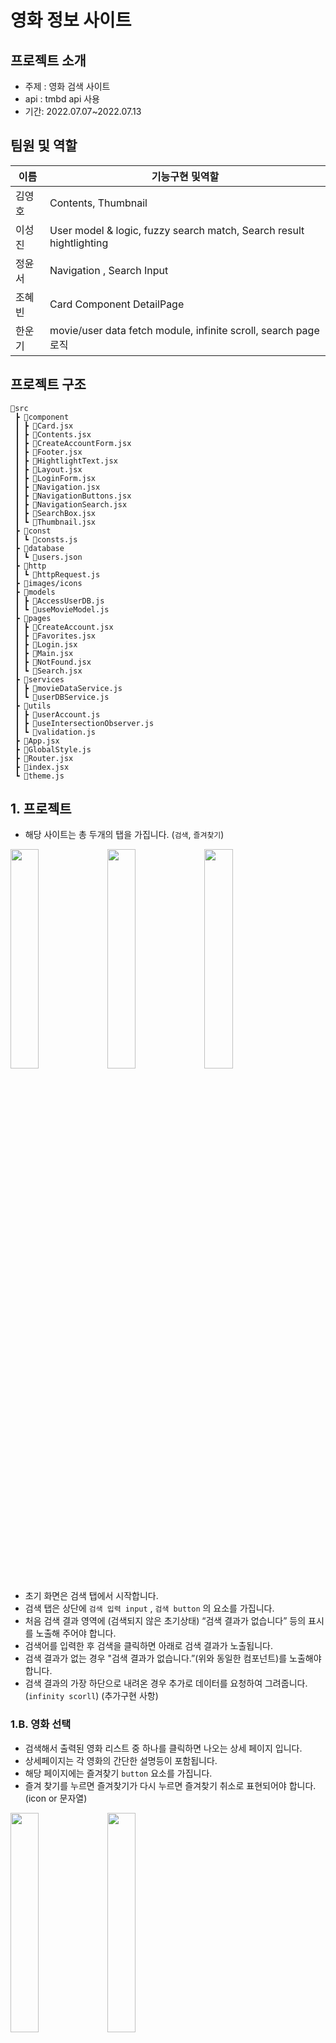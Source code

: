 # 영화 정보 사이트
## 프로젝트 소개
- 주제 : 영화 검색 사이트
- api : tmbd api 사용
- 기간: 2022.07.07~2022.07.13

## 팀원 및 역할
| 이름   | 기능구현 및역할     | 
| ------ | ------------------- | 
| 김영호 | Contents, Thumbnail | 
| 이성진 | User model & logic, fuzzy search match, Search result hightlighting | 
| 정윤서 | Navigation , Search Input | 
| 조혜빈 | Card Component DetailPage | 
| 한운기 | movie/user data fetch module, infinite scroll, search page 로직 | 

## 프로젝트 구조
```
📂src
 ┣ 📂component
 ┃ ┣ 📜Card.jsx
 ┃ ┣ 📜Contents.jsx
 ┃ ┣ 📜CreateAccountForm.jsx
 ┃ ┣ 📜Footer.jsx
 ┃ ┣ 📜HightlightText.jsx
 ┃ ┣ 📜Layout.jsx
 ┃ ┣ 📜LoginForm.jsx
 ┃ ┣ 📜Navigation.jsx
 ┃ ┣ 📜NavigationButtons.jsx
 ┃ ┣ 📜NavigationSearch.jsx
 ┃ ┣ 📜SearchBox.jsx
 ┃ ┗ 📜Thumbnail.jsx
 ┣ 📂const
 ┃ ┗ 📜consts.js
 ┣ 📂database
 ┃ ┗ 📜users.json
 ┣ 📂http
 ┃ ┗ 📜httpRequest.js
 ┣ 📂images/icons
 ┣ 📂models
 ┃ ┣ 📜AccessUserDB.js
 ┃ ┗ 📜useMovieModel.js
 ┣ 📂pages
 ┃ ┣ 📜CreateAccount.jsx
 ┃ ┣ 📜Favorites.jsx
 ┃ ┣ 📜Login.jsx
 ┃ ┣ 📜Main.jsx
 ┃ ┣ 📜NotFound.jsx
 ┃ ┗ 📜Search.jsx
 ┣ 📂services
 ┃ ┣ 📜movieDataService.js
 ┃ ┗ 📜userDBService.js
 ┣ 📂utils
 ┃ ┣ 📜userAccount.js
 ┃ ┣ 📜useIntersectionObserver.js
 ┃ ┗ 📜validation.js
 ┣ 📜App.jsx
 ┣ 📜GlobalStyle.js
 ┣ 📜Router.jsx
 ┣ 📜index.jsx
 ┗ 📜theme.js
```
## 1. 프로젝트 

- 해당 사이트는 총 두개의 탭을 가집니다. (`검색`, `즐겨찾기`)

<p>
<img src="https://user-images.githubusercontent.com/91608021/178655638-e7c4346e-ce31-4586-9f30-181c108f2744.JPG" width="30%">
<img src="https://user-images.githubusercontent.com/91608021/178654135-fee99796-6130-4192-a3ba-8aeded675d5e.JPG" width="30%">
 <img src="https://user-images.githubusercontent.com/91608021/178655643-5b7c2dac-f66e-4bfc-aa24-8825a0aa8a3e.JPG" width="30%">
</p>
                                                                                                                            
- 초기 화면은 검색 탭에서 시작합니다.
- 검색 탭은 상단에 `검색 입력 input` , `검색 button` 의 요소를 가집니다.
- 처음 검색 결과 영역에 (검색되지 않은 초기상태) “검색 결과가 없습니다” 등의 표시를 노출해 주어야 합니다.
- 검색어를 입력한 후 검색을 클릭하면 아래로 검색 결과가 노출됩니다.
- 검색 결과가 없는 경우 "검색 결과가 없습니다.”(위와 동일한 컴포넌트)를 노출해야 합니다.
- 검색 결과의 가장 하단으로 내려온 경우 추가로 데이터를 요청하여 그려줍니다. (`infinity scorll`) (추가구현 사항)

### 1.B. 영화 선택

- 검색해서 출력된 영화 리스트 중 하나를 클릭하면 나오는 상세 페이지 입니다.
- 상세페이지는 각 영화의 간단한 설명등이 포함됩니다.
- 해당 페이지에는 즐겨찾기 `button` 요소를 가집니다.
- 즐겨 찾기를 누르면 즐겨찾기가 다시 누르면 즐겨찾기 취소로 표현되어야 합니다. (icon or 문자열)
<p>
<img src="https://user-images.githubusercontent.com/91608021/178653423-03eaaba6-44d2-4291-9ac7-91fa4c838a16.JPG" width="30%">
<img src="https://user-images.githubusercontent.com/91608021/178653445-2afe5b15-34f5-464c-abb4-91f492838b4d.JPG" width="30%">
</p>

### 1.C. 즐겨찾기

- 즐겨 찾기 탭을 클릭하면 즐겨찾기로 진입합니다.
- 즐겨찾기 페이지에는 즐겨찾기 된 영화리스트가 보여 집니다. (검색 했을 때와 동일)
<p>
<img src="https://user-images.githubusercontent.com/91608021/178655964-cbc92dae-daed-4697-a68b-b0eda1ffd7a5.JPG"  width="30%">
<img src="https://user-images.githubusercontent.com/91608021/178655925-c697987f-706b-42c8-9cd3-83dcd4bd7832.JPG"  width="30%">
</p>

## 2. 구현 기능

### 2.A. 사용자

- JSON Database에 사용자 정보 저장(User Model)
- 로그인 기능
  - 사용자계정(email 형식), 비밀번호 검증
  - 검증 실패 시 경고 출력
  - 로그인 후 localStorage에 토큰 저장(모든 사용자 정보 저장)
  - localStorage에 저장된 사용자 정보를 쉽게 불러오는 함수 추가
- 계정 생성 기능
  - 로그인 페이지 재사용

```typescript
// model interface, JSON Database에 이 형태로 저장
interface User {
  id: number;
  email: string;
  password: string;
  watched: Array<{ id: number; numberOfWached: number }>;
  likes: Array<number>;
  favorites: Array<number>;
}
```

- likes : 유저는 영화 하나 당 한 번 like를 할 수 있고, user medel에 like한 영화의 id가 저장
- favorites : like와 같다


### 2.B. Navigation (정윤서)
- 네이게이션 바
  - 기본적인 UI로 로고 , 검색창 , 그외 버튼으로 구성되어있음 
- 검색창
  - useRef로 input Value를 관리하여 검색기능 구현
  - useNavigation Hook 으로 url params를 변경하여 검색 페이지에서 영화 제목을 다룰 수 있게 사용
  - Button은 불필요한 요소로 생각 되어 제외하게 되었습니다
- 검색 박스
  - 검색어를 입력 할 시 localStorage로 저장하며 , useState Hook에 저장하고 , 호출하여 Box에 표시
  - onChange 함수로 input Value를 받아와 debounce 함수로 api 호출을 최대한 적게 사용
  - 반영되는 글자로 영화 제목을 불러와 추천검색어로 표시
  - 박스에 나온 요소를 클릭 할 시 , useNavigation Hook으로 url params로 변경하여 검색페이지로 이동
- 버튼
  - 기본 상태에서는 로그인 버튼만 활성화 되어 있으며 , 다른 버튼은 보이지 않으며 클릭시 로그인 페이지로 이동
  - 그 외 로그인을 활성화 하게 되면 , 즐겨찾기와 로그아웃을 표시해주며 클릭시 그에 맞는 즐겨찾기 페이지 , 로그아웃 기능을 
### 2.C. data fetch module 구현 (한운기)
- movie data fetch module
  - tmdb 사이트의 API 를 통해 정보를 가져오기 위한 fetch module 및 custom hook 구현
     - useMovieModel hook 포함사항: 
         - getMovies(): tmdb 사이트의 현재 most popular 데이터를 불러오기 (메인 페이지에서 활용)
         - getMovieById(): 특정 영화에 대한 자세한 정보 불러오기 (Thumbnail 클릭시 나타나는 Card에서 활용)
         - getMoviesByIds(): 여러개의 특정 영화들의 정보를 한꺼번에 불러오기 (즐겨찾기 페이지에서 활용)
         - searchMovies(): 특정 키워드를 내포하는 영화들을 검색하기 (검색페이지에서 활용)
- user data fetch module 
  - json-server를 활용한 사용자 정보에 대한 CRUD 를 위한 module 및 custom hook 구현
     - AccessUserDB 모듈 기능:
         - getUsers() / getUser() / createUser() / updateUser() / deleteUser()
### 2.D. infinite scroll 기능 구현 (한운기)
- main 및 search 페이지에서 Intersection Observer를 활용하여 infinite scroll 구현
    - useIntersectionObserver: infinite scroll을 위한 hook 구현

### 2.E. Contents , Thumbnail 구현 (김영호)
- Contents 
  - props로 전달 받은 movies에 map 함수를 사용해 UI 구현
- Thumbnail
  - props로 전달 받은 movie를 통해 UI 구현

### 2.F. Card 컴포넌트 상세페이지 구현 (조혜빈)
- Card 컴포넌트 UI 구현
- movieId를 받아와서 getMovieId()함수에 구현된 api로 영화상세정보 요청.
- image.onLoad로 이미지 로딩이 완료될때 상세페이지가 뜨도록 구현
- 즐겨찾기 추가 버튼 클릭시 userDBService.js에서 구현한 api로 해당 user의 즐겨찾기 목록 수정, localStorage에 있는 user정보도 수정.
- 즐겨찾기 버튼스타일 토글기능 추가


